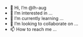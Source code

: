 - 👋 Hi, I’m @lh-aug
- 👀 I’m interested in ...
- 🌱 I’m currently learning ...
- 💞️ I’m looking to collaborate on ...
- 📫 How to reach me ...

<!---
lh-aug/lh-aug is a ✨ special ✨ repository because its `README.md` (this file) appears on your GitHub profile.
You can click the Preview link to take a look at your changes.
--->
